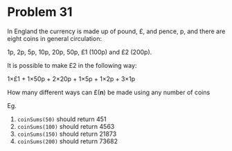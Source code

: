 # Problem 31

In England the currency is made up of pound, £, and pence, p, and there are eight coins in general circulation:

1p, 2p, 5p, 10p, 20p, 50p, £1 (100p) and £2 (200p).

It is possible to make £2 in the following way:

1×£1 + 1×50p + 2×20p + 1×5p + 1×2p + 3×1p

How many different ways can £(**n**) be made using any number of coins

Eg.

1. ```coinSums(50)``` should return 451
2. ```coinSums(100)``` should return 4563
3. ```coinSums(150)``` should return 21873
4. ```coinSums(200)``` should return 73682
